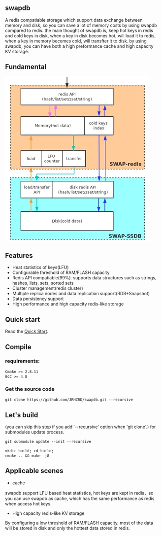 ## swapdb

A redis compatiable storage which support data exchange between memory and disk, so you can save a lot of memory costs by using swapdb compared to redis. the main thought of swapdb is, keep hot keys in redis and cold keys in disk, when a key in disk becomes hot, will load it to redis, when a key in memory becomes cold, will transfter it to disk. by using swapdb, you can have both a high preformance cache and high capacity KV storage.

## Fundamental

![fundamental](./docs/fundamental.jpg)

## Features

* Heat statistics of keys(LFU)
* Configurable threshold of RAM/FLASH capacity
* Redis API compatiable(99%). supports data structures such as strings, hashes, lists, sets, sorted sets
* Cluster management(redis cluster)
* Multiple replica nodes and data replication support(RDB+Snapshot)
* Data persistency support
* High performance and high capacity redis-like storage

## Quick start

Read the [Quick Start](./docs/QUICKSTART.md).

## Compile

### requirements:  
```
Cmake >= 2.8.11
GCC >= 4.8
```

### Get the source code
```
git clone https://github.com/JRHZRD/swapdb.git --recursive
```

## Let's build

(you can skip this step if you add '--recursive' option when 'git clone'.) for submodules update process.
```
git submodule update --init --recursive
```

```
mkdir build; cd build;
cmake .. && make -j8
```

## Applicable scenes

* cache

swapdb support LFU based heat statistics, hot keys are kept in redis，so you can use swapdb as cache, which has the same performance as redis when access hot keys.

* High capacity redis-like KV storage

By configuring a low threshold of RAM/FLASH capacity, most of the data will be stored in disk and only the hottest data stored in redis.
